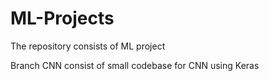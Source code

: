# ML-Projects
The repository consists of ML project

Branch CNN consist of small codebase for CNN using Keras
